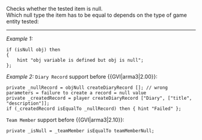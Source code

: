 Checks whether the tested item is null.<br>
Which null type the item has to be equal to depends on the type of game entity tested:


---
*Example 1:*
```sqf
if (isNull obj) then
{
	hint "obj variable is defined but obj is null";
};
```

*Example 2:*
`Diary Record` support before {{GVI|arma3|2.00}}:

```sqf
private _nullRecord = objNull createDiaryRecord []; // wrong parameters = failure to create a record = null value
private _createdRecord = player createDiaryRecord ["Diary", ["title", "description"]];
if (_createdRecord isEqualTo _nullRecord) then { hint "Failed" };
```

`Team Member` support before {{GVI|arma3|2.10}}:

```sqf
private _isNull = _teamMember isEqualTo teamMemberNull;
```